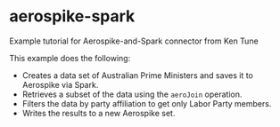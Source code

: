 # aerospike-spark
Example tutorial for Aerospike-and-Spark connector from Ken Tune

This example does the following:

- Creates a data set of Australian Prime Ministers and saves it to Aerospike via Spark.
- Retrieves a subset of the data using the `aeroJoin` operation.
- Filters the data by party affiliation to get only Labor Party members.
- Writes the results to a new Aerospike set.
